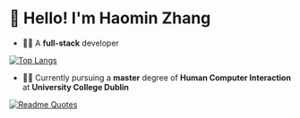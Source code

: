 # :wave: Hello! I'm Haomin Zhang

- :man_technologist: A **full-stack** developer

[![Top Langs](https://github-readme-stats.vercel.app/api/top-langs/?username=hmzhang48&size_weight=0.5&count_weight=0.5&hide=c%2B%2B,cmake)](https://github.com/anuraghazra/github-readme-stats)

- :man_student: Currently pursuing a **master** degree of **Human Computer Interaction** at **University College Dublin**

[![Readme Quotes](https://quotes-github-readme.vercel.app/api?type=horizontal&theme=dracula)](https://github.com/piyushsuthar/github-readme-quotes)
